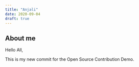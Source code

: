 ```yaml
---
title: "Anjali"
date: 2020-09-04
draft: true
---
```


## About me
Hello All,

This is my new commit for the Open Source Contribution Demo.

